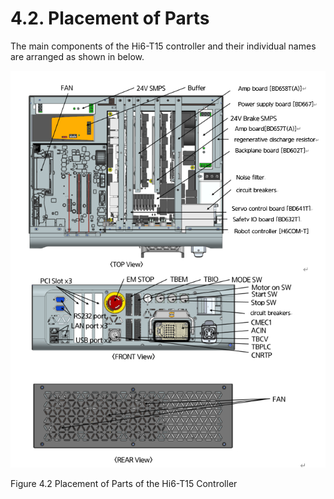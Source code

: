 ﻿# 4.2. Placement of Parts

The main components of the Hi6-T15 controller and their individual names are arranged as shown in below.


![](../_assets/그림_4.5_Hi6-N00(U),N30(U),N80(U)_제어기_후면_부품배치-3.png  )

Figure 4.2 Placement of Parts of the Hi6-T15 Controller 
